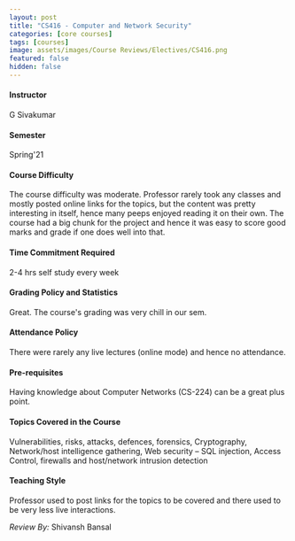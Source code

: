 ```yaml
---
layout: post
title: "CS416 - Computer and Network Security"
categories: [core courses]
tags: [courses]
image: assets/images/Course Reviews/Electives/CS416.png
featured: false
hidden: false
---
```


#### Instructor
G Sivakumar

#### Semester
Spring'21

#### Course Difficulty
The course difficulty was moderate. Professor rarely took any classes and mostly posted online links for the topics, but the content was pretty interesting in itself, hence many peeps enjoyed reading it on their own. The course had a big chunk for the project and hence it was easy to score good marks and grade if one does well into that. 

#### Time Commitment Required
2-4 hrs self study every week

#### Grading Policy and Statistics
Great. The course's grading was very chill in our sem.

#### Attendance Policy
There were rarely any live lectures (online mode) and hence no attendance.

#### Pre-requisites
Having knowledge about Computer Networks (CS-224) can be a great plus point.

#### Topics Covered in the Course
Vulnerabilities, risks, attacks, defences, forensics, Cryptography, Network/host intelligence gathering, Web security – SQL injection, Access Control, firewalls and host/network intrusion detection

#### Teaching Style
Professor used to post links for the topics to be covered and there used to be very less live interactions.

*Review By:* Shivansh Bansal